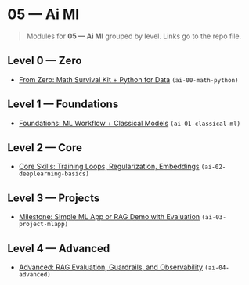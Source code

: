 # 05 — Ai Ml

> Modules for **05 — Ai Ml** grouped by level. Links go to the repo file.

## Level 0 — Zero

- [From Zero: Math Survival Kit + Python for Data](https://github.com/AyhamJo7/Zero-2-Pro/blob/main/05-ai-ml/ai-00-math-python.md) `(ai-00-math-python)`

## Level 1 — Foundations

- [Foundations: ML Workflow + Classical Models](https://github.com/AyhamJo7/Zero-2-Pro/blob/main/05-ai-ml/ai-01-classical-ml.md) `(ai-01-classical-ml)`

## Level 2 — Core

- [Core Skills: Training Loops, Regularization, Embeddings](https://github.com/AyhamJo7/Zero-2-Pro/blob/main/05-ai-ml/ai-02-deeplearning-basics.md) `(ai-02-deeplearning-basics)`

## Level 3 — Projects

- [Milestone: Simple ML App or RAG Demo with Evaluation](https://github.com/AyhamJo7/Zero-2-Pro/blob/main/05-ai-ml/ai-03-project-mlapp.md) `(ai-03-project-mlapp)`

## Level 4 — Advanced

- [Advanced: RAG Evaluation, Guardrails, and Observability](https://github.com/AyhamJo7/Zero-2-Pro/blob/main/05-ai-ml/ai-04-advanced.md) `(ai-04-advanced)`
